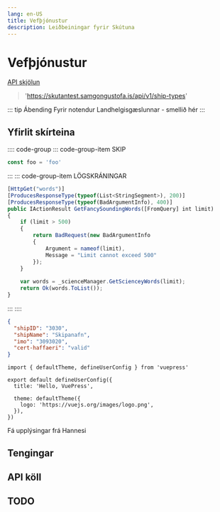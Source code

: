 ```yaml
---
lang: en-US
title: Vefþjónustur
description: Leiðbeiningar fyrir Skútuna
---
```


# Vefþjónustur
[API skjölun](https://skutantest.samgongustofa.is/api/v1/)
> 'https://skutantest.samgongustofa.is/api/v1/ship-types'




<!-- Notandi: {{ msg }}

<RedDiv>

Teljari: _{{ count }}_

</RedDiv>

<button @click="count++">Næsta</button>

<script setup>
import { h, ref } from 'vue'

const RedDiv = (_, ctx) => h(
  'div',
  {
    class: 'red-div',
  },
  ctx.slots.default()
)
const msg = 'SGS077'
const count = ref(0)
</script>

<style>
.red-div {
  color: teal;
}
button {
  padding: 14px;
  border: 0;
  font-size: 0.9rem;
  font-weight: 700;
  border-radius: 3px;
  background: #eee;
  color: navy;
  text-transform: uppercase;
}
</style> -->



<!-- | Syntax | Description |
| ----------- | ----------- |
| Header | Title |
| Paragraph | Text | -->

::: tip Ábending
Fyrir notendur Landhelgisgæslunnar - smellið hér
:::

## Yfirlit skírteina


:::: code-group
::: code-group-item SKIP
```js
const foo = 'foo'
```
:::
::: code-group-item LÖGSKRÁNINGAR
```js
[HttpGet("words")]
[ProducesResponseType(typeof(List<StringSegment>), 200)]
[ProducesResponseType(typeof(BadArgumentInfo), 400)]
public IActionResult GetFancySoundingWords([FromQuery] int limit)
{
    if (limit > 500)
    {
        return BadRequest(new BadArgumentInfo
        {
            Argument = nameof(limit),
            Message = "Limit cannot exceed 500"
        });
    }
    
    var words = _scienceManager.GetScienceyWords(limit);
    return Ok(words.ToList());
}
```
:::
::::

<!-- Because VuePress applications are server-rendered in Node.js when generating static builds, any Vue usage must conform to the [universal code requirements](https://ssr.vuejs.org/en/universal.html). In short, make sure to only access Browser / DOM APIs in `beforeMount` or `mounted` hooks.

If you are using or demoing components that are not SSR friendly (for example containing custom directives), you can wrap them inside the built-in `<ClientOnly>` component: -->


```json
{
  "shipID": "3030",
  "shipName": "Skipanafn",
  "imo": "3093020",
  "cert-haffaeri": "valid"
}
```


```ts{1,6-8}
import { defaultTheme, defineUserConfig } from 'vuepress'

export default defineUserConfig({
  title: 'Hello, VuePress',

  theme: defaultTheme({
    logo: 'https://vuejs.org/images/logo.png',
  }),
})
```

Fá upplýsingar frá Hannesi <Badge text="TODO" />

## Tengingar

## API köll

## TODO




